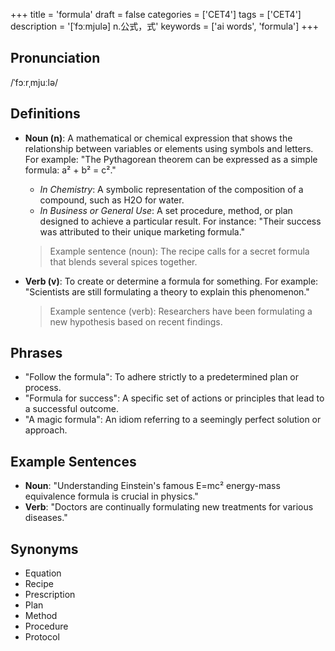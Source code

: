 +++
title = 'formula'
draft = false
categories = ['CET4']
tags = ['CET4']
description = '[ˈfɔːmjulə] n.公式，式'
keywords = ['ai words', 'formula']
+++

## Pronunciation
/ˈfɔːrˌmjuːlə/

## Definitions
- **Noun (n)**: A mathematical or chemical expression that shows the relationship between variables or elements using symbols and letters. For example: "The Pythagorean theorem can be expressed as a simple formula: a² + b² = c²."
  - _In Chemistry_: A symbolic representation of the composition of a compound, such as H2O for water.
  - _In Business or General Use_: A set procedure, method, or plan designed to achieve a particular result. For instance: "Their success was attributed to their unique marketing formula."

  > Example sentence (noun): The recipe calls for a secret formula that blends several spices together.

- **Verb (v)**: To create or determine a formula for something. For example: "Scientists are still formulating a theory to explain this phenomenon."

  > Example sentence (verb): Researchers have been formulating a new hypothesis based on recent findings.

## Phrases
- "Follow the formula": To adhere strictly to a predetermined plan or process.
- "Formula for success": A specific set of actions or principles that lead to a successful outcome.
- "A magic formula": An idiom referring to a seemingly perfect solution or approach.

## Example Sentences
- **Noun**: "Understanding Einstein's famous E=mc² energy-mass equivalence formula is crucial in physics."
- **Verb**: "Doctors are continually formulating new treatments for various diseases."

## Synonyms
- Equation
- Recipe
- Prescription
- Plan
- Method
- Procedure
- Protocol
